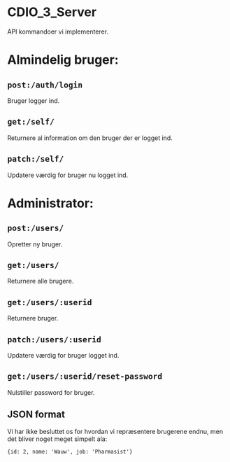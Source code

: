 # CDIO_3_Server


API kommandoer vi implementerer.

# Almindelig bruger:

## `post:/auth/login`
Bruger logger ind.

## `get:/self/`
Returnere al information om den bruger der er logget ind.

## `patch:/self/`
Updatere værdig for bruger nu logget ind.

# Administrator:

## `post:/users/`
Opretter ny bruger.

## `get:/users/`
Returnere alle brugere.

## `get:/users/:userid`
Returnere bruger.

## `patch:/users/:userid`
Updatere værdig for bruger logget ind.

## `get:/users/:userid/reset-password`
Nulstiller password for bruger.
	

## JSON format

Vi har ikke besluttet os for hvordan vi repræsentere brugerene endnu, men det bliver noget meget simpelt ala:

`{id: 2, name: 'Wauw', job: 'Pharmasist'}`
